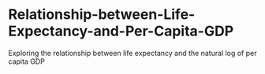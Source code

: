 # Relationship-between-Life-Expectancy-and-Per-Capita-GDP
Exploring the relationship between life expectancy and the natural log of per capita GDP
